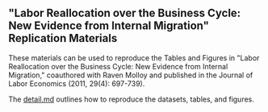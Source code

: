 ## "Labor Reallocation over the Business Cycle: New Evidence from Internal Migration" Replication Materials
These materials can be used to reproduce the Tables and Figures in "Labor Reallocation over the Business Cycle: New Evidence from Internal Migration," coauthored with Raven Molloy and published in the Journal of Labor Economics (2011, 29(4): 697-739).

The [detail.md](detail.md) outlines how to reproduce the datasets, tables, and figures.

